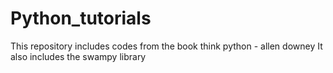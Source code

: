 # Python_tutorials
This repository includes codes from the book think python - allen downey
It also includes the swampy library
